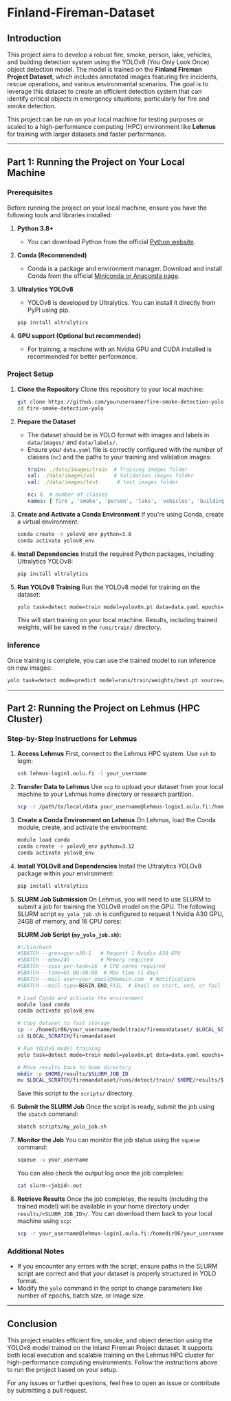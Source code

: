 # Finland-Fireman-Dataset

## **Introduction**
This project aims to develop a robust fire, smoke, person, lake, vehicles, and building detection system using the YOLOv8 (You Only Look Once) object detection model. The model is trained on the **Finland Fireman Project Dataset**, which includes annotated images featuring fire incidents, rescue operations, and various environmental scenarios. The goal is to leverage this dataset to create an efficient detection system that can identify critical objects in emergency situations, particularly for fire and smoke detection.

This project can be run on your local machine for testing purposes or scaled to a high-performance computing (HPC) environment like **Lehmus** for training with larger datasets and faster performance.

---

## **Part 1: Running the Project on Your Local Machine**

### **Prerequisites**
Before running the project on your local machine, ensure you have the following tools and libraries installed:

1. **Python 3.8+**
   - You can download Python from the official [Python website](https://www.python.org/downloads/).

2. **Conda (Recommended)**
   - Conda is a package and environment manager. Download and install Conda from the official [Miniconda or Anaconda page](https://docs.conda.io/en/latest/miniconda.html).

3. **Ultralytics YOLOv8**
   - YOLOv8 is developed by Ultralytics. You can install it directly from PyPI using pip.
   ```bash
   pip install ultralytics
   ```

4. **GPU support (Optional but recommended)**
   - For training, a machine with an Nvidia GPU and CUDA installed is recommended for better performance.

### **Project Setup**

1. **Clone the Repository**
   Clone this repository to your local machine:
   ```bash
   git clone https://github.com/yourusername/fire-smoke-detection-yolo.git
   cd fire-smoke-detection-yolo
   ```

2. **Prepare the Dataset**
   - The dataset should be in YOLO format with images and labels in `data/images/` and `data/labels/`.
   - Ensure your `data.yaml` file is correctly configured with the number of classes (`nc`) and the paths to your training and validation images:
     ```yaml
     train: ./data/images/train  # Training images folder
     val: ./data/images/val      # Validation images folder
     val: ./data/images/test      # test images folder

     nc: 6  # number of classes
     names: ['fire', 'smoke', 'person', 'lake', 'vehicles', 'building']
     ```

3. **Create and Activate a Conda Environment**
   If you're using Conda, create a virtual environment:
   ```bash
   conda create -n yolov8_env python=3.8
   conda activate yolov8_env
   ```

4. **Install Dependencies**
   Install the required Python packages, including Ultralytics YOLOv8:
   ```bash
   pip install ultralytics
   ```

5. **Run YOLOv8 Training**
   Run the YOLOv8 model for training on the dataset:
   ```bash
   yolo task=detect mode=train model=yolov8n.pt data=data.yaml epochs=100 imgsz=640
   ```

   This will start training on your local machine. Results, including trained weights, will be saved in the `runs/train/` directory.

### **Inference**
Once training is complete, you can use the trained model to run inference on new images:
```bash
yolo task=detect mode=predict model=runs/train/weights/best.pt source=/path/to/images
```

---

## **Part 2: Running the Project on Lehmus (HPC Cluster)**

### **Step-by-Step Instructions for Lehmus**

1. **Access Lehmus**
   First, connect to the Lehmus HPC system. Use `ssh` to login:
   ```bash
   ssh lehmus-login1.oulu.fi -l your_username
   ```

2. **Transfer Data to Lehmus**
   Use `scp` to upload your dataset from your local machine to your Lehmus home directory or research partition.
   ```bash
   scp -r /path/to/local/data your_username@lehmus-login1.oulu.fi:/homedir06/your_username/modeltrain/
   ```

3. **Create a Conda Environment on Lehmus**
   On Lehmus, load the Conda module, create, and activate the environment:
   ```bash
   module load conda
   conda create -n yolov8_env python=3.12
   conda activate yolov8_env
   ```

4. **Install YOLOv8 and Dependencies**
   Install the Ultralytics YOLOv8 package within your environment:
   ```bash
   pip install ultralytics
   ```

5. **SLURM Job Submission**
   On Lehmus, you will need to use SLURM to submit a job for training the YOLOv8 model on the GPU. The following SLURM script `my_yolo_job.sh` is configured to request 1 Nvidia A30 GPU, 24GB of memory, and 16 CPU cores:

   **SLURM Job Script (`my_yolo_job.sh`):**
   ```bash
   #!/bin/bash
   #SBATCH --gres=gpu:a30:1   # Request 1 Nvidia A30 GPU
   #SBATCH --mem=24G          # Memory required
   #SBATCH --cpus-per-task=16  # CPU cores required
   #SBATCH --time=01-00:00:00  # Max time (1 day)
   #SBATCH --mail-user=your_email@domain.com  # Notifications
   #SBATCH --mail-type=BEGIN,END,FAIL  # Email on start, end, or fail

   # Load Conda and activate the environment
   module load conda
   conda activate yolov8_env

   # Copy dataset to fast storage
   cp -r /homedir06/your_username/modeltrain/firemandataset/ $LOCAL_SCRATCH
   cd $LOCAL_SCRATCH/firemandataset

   # Run YOLOv8 model training
   yolo task=detect mode=train model=yolov8n.pt data=data.yaml epochs=100 imgsz=1024

   # Move results back to home directory
   mkdir -p $HOME/results/$SLURM_JOB_ID
   mv $LOCAL_SCRATCH/firemandataset/runs/detect/train/ $HOME/results/$SLURM_JOB_ID
   ```

   Save this script to the `scripts/` directory.

6. **Submit the SLURM Job**
   Once the script is ready, submit the job using the `sbatch` command:
   ```bash
   sbatch scripts/my_yolo_job.sh
   ```

7. **Monitor the Job**
   You can monitor the job status using the `squeue` command:
   ```bash
   squeue -u your_username
   ```

   You can also check the output log once the job completes:
   ```bash
   cat slurm-<jobid>.out
   ```

8. **Retrieve Results**
   Once the job completes, the results (including the trained model) will be available in your home directory under `results/<SLURM_JOB_ID>/`. You can download them back to your local machine using `scp`:
   ```bash
   scp -r your_username@lehmus-login1.oulu.fi:/homedir06/your_username/results/<SLURM_JOB_ID> /path/to/local/directory
   ```

### **Additional Notes**
- If you encounter any errors with the script, ensure paths in the SLURM script are correct and that your dataset is properly structured in YOLO format.
- Modify the `yolo` command in the script to change parameters like number of epochs, batch size, or image size.

---

## **Conclusion**
This project enables efficient fire, smoke, and object detection using the YOLOv8 model trained on the Inland Fireman Project dataset. It supports both local execution and scalable training on the Lehmus HPC cluster for high-performance computing environments. Follow the instructions above to run the project based on your setup.

For any issues or further questions, feel free to open an issue or contribute by submitting a pull request.

